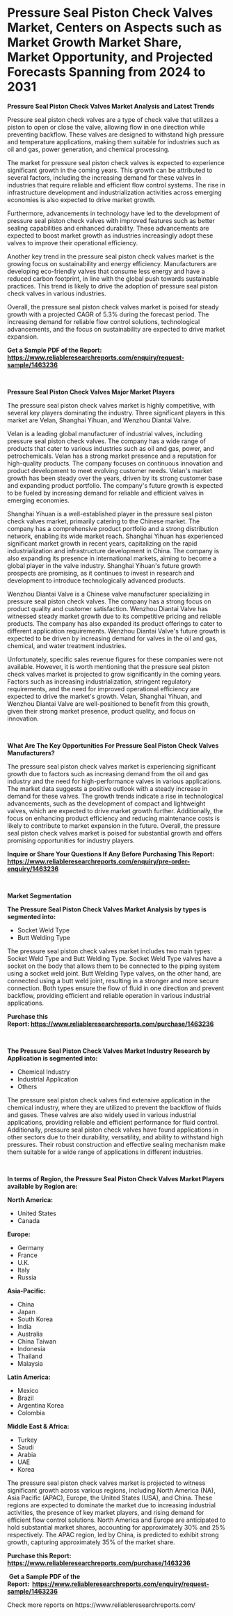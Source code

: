<p><h1>Pressure Seal Piston Check Valves Market, Centers on Aspects such as Market Growth Market Share, Market Opportunity, and Projected Forecasts Spanning from 2024 to 2031</h1></p><p><strong>Pressure Seal Piston Check Valves Market Analysis and Latest Trends</strong></p>
<p><p>Pressure seal piston check valves are a type of check valve that utilizes a piston to open or close the valve, allowing flow in one direction while preventing backflow. These valves are designed to withstand high pressure and temperature applications, making them suitable for industries such as oil and gas, power generation, and chemical processing.</p><p>The market for pressure seal piston check valves is expected to experience significant growth in the coming years. This growth can be attributed to several factors, including the increasing demand for these valves in industries that require reliable and efficient flow control systems. The rise in infrastructure development and industrialization activities across emerging economies is also expected to drive market growth.</p><p>Furthermore, advancements in technology have led to the development of pressure seal piston check valves with improved features such as better sealing capabilities and enhanced durability. These advancements are expected to boost market growth as industries increasingly adopt these valves to improve their operational efficiency.</p><p>Another key trend in the pressure seal piston check valves market is the growing focus on sustainability and energy efficiency. Manufacturers are developing eco-friendly valves that consume less energy and have a reduced carbon footprint, in line with the global push towards sustainable practices. This trend is likely to drive the adoption of pressure seal piston check valves in various industries.</p><p>Overall, the pressure seal piston check valves market is poised for steady growth with a projected CAGR of 5.3% during the forecast period. The increasing demand for reliable flow control solutions, technological advancements, and the focus on sustainability are expected to drive market expansion.</p></p>
<p><strong>Get a Sample PDF of the Report:&nbsp; <a href="https://www.reliableresearchreports.com/enquiry/request-sample/1463236">https://www.reliableresearchreports.com/enquiry/request-sample/1463236</a></strong></p>
<p>&nbsp;</p>
<p><strong>Pressure Seal Piston Check Valves Major Market Players</strong></p>
<p><p>The pressure seal piston check valves market is highly competitive, with several key players dominating the industry. Three significant players in this market are Velan, Shanghai Yihuan, and Wenzhou Diantai Valve.</p><p>Velan is a leading global manufacturer of industrial valves, including pressure seal piston check valves. The company has a wide range of products that cater to various industries such as oil and gas, power, and petrochemicals. Velan has a strong market presence and a reputation for high-quality products. The company focuses on continuous innovation and product development to meet evolving customer needs. Velan's market growth has been steady over the years, driven by its strong customer base and expanding product portfolio. The company's future growth is expected to be fueled by increasing demand for reliable and efficient valves in emerging economies.</p><p>Shanghai Yihuan is a well-established player in the pressure seal piston check valves market, primarily catering to the Chinese market. The company has a comprehensive product portfolio and a strong distribution network, enabling its wide market reach. Shanghai Yihuan has experienced significant market growth in recent years, capitalizing on the rapid industrialization and infrastructure development in China. The company is also expanding its presence in international markets, aiming to become a global player in the valve industry. Shanghai Yihuan's future growth prospects are promising, as it continues to invest in research and development to introduce technologically advanced products.</p><p>Wenzhou Diantai Valve is a Chinese valve manufacturer specializing in pressure seal piston check valves. The company has a strong focus on product quality and customer satisfaction. Wenzhou Diantai Valve has witnessed steady market growth due to its competitive pricing and reliable products. The company has also expanded its product offerings to cater to different application requirements. Wenzhou Diantai Valve's future growth is expected to be driven by increasing demand for valves in the oil and gas, chemical, and water treatment industries.</p><p>Unfortunately, specific sales revenue figures for these companies were not available. However, it is worth mentioning that the pressure seal piston check valves market is projected to grow significantly in the coming years. Factors such as increasing industrialization, stringent regulatory requirements, and the need for improved operational efficiency are expected to drive the market's growth. Velan, Shanghai Yihuan, and Wenzhou Diantai Valve are well-positioned to benefit from this growth, given their strong market presence, product quality, and focus on innovation.</p></p>
<p>&nbsp;</p>
<p><strong>What Are The Key Opportunities For Pressure Seal Piston Check Valves Manufacturers?</strong></p>
<p><p>The pressure seal piston check valves market is experiencing significant growth due to factors such as increasing demand from the oil and gas industry and the need for high-performance valves in various applications. The market data suggests a positive outlook with a steady increase in demand for these valves. The growth trends indicate a rise in technological advancements, such as the development of compact and lightweight valves, which are expected to drive market growth further. Additionally, the focus on enhancing product efficiency and reducing maintenance costs is likely to contribute to market expansion in the future. Overall, the pressure seal piston check valves market is poised for substantial growth and offers promising opportunities for industry players.</p></p>
<p><strong>Inquire or Share Your Questions If Any Before Purchasing This Report: <a href="https://www.reliableresearchreports.com/enquiry/pre-order-enquiry/1463236">https://www.reliableresearchreports.com/enquiry/pre-order-enquiry/1463236</a></strong></p>
<p>&nbsp;</p>
<p><strong>Market Segmentation</strong></p>
<p><strong>The Pressure Seal Piston Check Valves Market Analysis by types is segmented into:</strong></p>
<p><ul><li>Socket Weld Type</li><li>Butt Welding Type</li></ul></p>
<p><p>The pressure seal piston check valves market includes two main types: Socket Weld Type and Butt Welding Type. Socket Weld Type valves have a socket on the body that allows them to be connected to the piping system using a socket weld joint. Butt Welding Type valves, on the other hand, are connected using a butt weld joint, resulting in a stronger and more secure connection. Both types ensure the flow of fluid in one direction and prevent backflow, providing efficient and reliable operation in various industrial applications.</p></p>
<p><strong>Purchase this Report:&nbsp;<a href="https://www.reliableresearchreports.com/purchase/1463236">https://www.reliableresearchreports.com/purchase/1463236</a></strong></p>
<p>&nbsp;</p>
<p><strong>The Pressure Seal Piston Check Valves Market Industry Research by Application is segmented into:</strong></p>
<p><ul><li>Chemical Industry</li><li>Industrial Application</li><li>Others</li></ul></p>
<p><p>The pressure seal piston check valves find extensive application in the chemical industry, where they are utilized to prevent the backflow of fluids and gases. These valves are also widely used in various industrial applications, providing reliable and efficient performance for fluid control. Additionally, pressure seal piston check valves have found applications in other sectors due to their durability, versatility, and ability to withstand high pressures. Their robust construction and effective sealing mechanism make them suitable for a wide range of applications in different industries.</p></p>
<p>&nbsp;</p>
<p><strong>In terms of Region, the Pressure Seal Piston Check Valves Market Players available by Region are:</strong></p>
<p>
    <p> <strong> North America: </strong>
        <ul>
            <li>United States</li>
            <li>Canada</li>
        </ul>
        </p> 
    <p> <strong> Europe: </strong>
        <ul>
            <li>Germany</li>
            <li>France</li>
            <li>U.K.</li>
            <li>Italy</li>
            <li>Russia</li>
        </ul>
        </p> 
    <p> <strong> Asia-Pacific: </strong>
        <ul>
            <li>China</li>
            <li>Japan</li>
            <li>South Korea</li>
            <li>India</li>
            <li>Australia</li>
            <li>China Taiwan</li>
            <li>Indonesia</li>
            <li>Thailand</li>
            <li>Malaysia</li>
        </ul>
        </p> 
    <p> <strong> Latin America: </strong>
        <ul>
            <li>Mexico</li>
            <li>Brazil</li>
            <li>Argentina Korea</li>
            <li>Colombia</li>
        </ul>
        </p> 
    <p> <strong> Middle East & Africa: </strong>
        <ul>
            <li>Turkey</li>
            <li>Saudi</li>
            <li>Arabia</li>
            <li>UAE</li>
            <li>Korea</li>
        </ul>
    </p>
    </p>
<p><p>The pressure seal piston check valves market is projected to witness significant growth across various regions, including North America (NA), Asia Pacific (APAC), Europe, the United States (USA), and China. These regions are expected to dominate the market due to increasing industrial activities, the presence of key market players, and rising demand for efficient flow control solutions. North America and Europe are anticipated to hold substantial market shares, accounting for approximately 30% and 25% respectively. The APAC region, led by China, is predicted to exhibit strong growth, capturing approximately 35% of the market share.</p></p>
<p><strong>Purchase this Report: <a href="https://www.reliableresearchreports.com/purchase/1463236">https://www.reliableresearchreports.com/purchase/1463236</a></strong></p>
<p>&nbsp;<strong>Get a Sample PDF of the Report:&nbsp;&nbsp;<a href="https://www.reliableresearchreports.com/enquiry/request-sample/1463236">https://www.reliableresearchreports.com/enquiry/request-sample/1463236</a></strong></p>
<p><strong></strong></p>
<p>Check more reports on https://www.reliableresearchreports.com/</p>